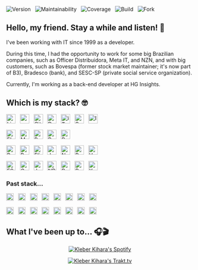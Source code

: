 <p>
  <img alt="Version" src="https://img.shields.io/badge/Version-4.4-blue" /> &nbsp;
  <img alt="Maintainability" src="https://img.shields.io/badge/Maintainability-B-green?logo=codeclimate&logoColor=white&logoSize=auto" /> &nbsp;
  <img alt="Coverage" src="https://img.shields.io/badge/Coverage-85%25-green?logo=codecov&logoColor=white&logoSize=auto" /> &nbsp;
  <img alt="Build" src="https://img.shields.io/badge/Build-Passing-green?logo=codeship&logoColor=white&logoSize=auto" /> &nbsp;
  <img alt="Fork" src="https://img.shields.io/badge/Fork-1-silver?logo=git&logoColor=white&logoSize=auto" />
</p>

## Hello, my friend. Stay a while and listen! 👋

I've been working with IT since 1999 as a developer.

During this time, I had the opportunity to work for some big Brazilian companies, such as Officer Distribuidora, Meta IT, and NZN, and with big customers, such as Bovespa (former stock market maintainer; it's now part of B3), Bradesco (bank), and SESC-SP (private social service organization).

Currently, I'm working as a back-end developer at HG Insights.

## Which is my stack? 🤓

<p>
  <img alt="Linux" height="25" src="https://img.shields.io/badge/Linux-gray?logo=linux&logoSize=auto" /> &nbsp;
  <img alt="macOS" height="25" src="https://img.shields.io/badge/macOS-gray?logo=apple&logoSize=auto" /> &nbsp;
  <img alt="Git" height="25" src="https://img.shields.io/badge/Git-gray?logo=git&logoSize=auto" /> &nbsp;
  <img alt="Docker" height="25" src="https://img.shields.io/badge/Docker-gray?logo=docker&logoSize=auto" /> &nbsp;
  <img alt="iTerm2" height="25" src="https://img.shields.io/badge/iTerm2-gray?logo=iterm2&logoSize=auto" /> &nbsp;
  <img alt="Sublime Text" height="25" src="https://img.shields.io/badge/Sublime_Text-gray?logo=sublime-text&logoSize=auto" /> &nbsp;
  <img alt="Insomnia" height="25" src="https://img.shields.io/badge/Insomnia-gray?logo=insomnia&logoSize=auto" />
</p>

<p>
  <img alt="ElasticSearch" height="25" src="https://img.shields.io/badge/ElasticSearch-gray?logo=elasticsearch&logoSize=auto" /> &nbsp;
  <img alt="MongoDB" height="25" src="https://img.shields.io/badge/MongoDB-gray?logo=mongodb&logoSize=auto" /> &nbsp;
  <img alt="PostgreSQL" height="25" src="https://img.shields.io/badge/PostgreSQL-gray?logo=postgresql&logoSize=auto" /> &nbsp;
  <img alt="RabbitMQ" height="25" src="https://img.shields.io/badge/RabbitMQ-gray?logo=rabbitmq&logoSize=auto" /> &nbsp;
  <img alt="Redis" height="25" src="https://img.shields.io/badge/Redis-gray?logo=redis&logoSize=auto" />
</p>

<p>
  <img alt="Ruby" height="25" src="https://img.shields.io/badge/Ruby-gray?logo=ruby&logoSize=auto" /> &nbsp;
  <img alt="Ruby on Rails" height="25" src="https://img.shields.io/badge/Ruby on Rails-gray?logo=rubyonrails&logoSize=auto" /> &nbsp;
  <img alt="Elixir" height="25" src="https://img.shields.io/badge/Elixir-gray?logo=elixir&logoSize=auto" /> &nbsp;
  <img alt="JavaScript" height="25" src="https://img.shields.io/badge/JavaScript-gray?logo=javascript&logoSize=auto" /> &nbsp;
  <img alt="Node.js" height="25" src="https://img.shields.io/badge/Node.js-gray?logo=nodedotjs&logoSize=auto" /> &nbsp;
  <img alt="React" height="25" src="https://img.shields.io/badge/React-gray?logo=react&logoSize=auto" /> &nbsp;
  <img alt="Vue.js" height="25" src="https://img.shields.io/badge/Vue.js-gray?logo=vuedotjs&logoSize=auto" />
</p>

<p>
  <img alt="ESLint" height="25" src="https://img.shields.io/badge/ESLint-gray?logo=eslint&logoSize=auto" /> &nbsp;
  <img alt="GraphQL" height="25" src="https://img.shields.io/badge/GraphQL-gray?logo=graphql&logoSize=auto" /> &nbsp;
  <img alt="Jest" height="25" src="https://img.shields.io/badge/Jest-gray?logo=jest&logoSize=auto" /> &nbsp;
  <img alt="NPM" height="25" src="https://img.shields.io/badge/NPM-gray?logo=npm&logoSize=auto" /> &nbsp;
  <img alt="Prettier" height="25" src="https://img.shields.io/badge/Prettier-gray?logo=prettier&logoSize=auto" /> &nbsp;
  <img alt="Rubocop" height="25" src="https://img.shields.io/badge/Rubocop-gray?logo=rubocop&logoSize=auto" /> &nbsp;
  <img alt="Yarn" height="25" src="https://img.shields.io/badge/Yarn-gray?logo=yarn&logoSize=auto" />
</p>

### Past stack...

<p>
  <img alt=".NET" height="20" src="https://img.shields.io/badge/.NET-gray?logo=dotnet&logoSize=auto" /> &nbsp;
  <img alt="CodeIgniter" height="20" src="https://img.shields.io/badge/CodeIgniter-gray?logo=codeigniter&logoSize=auto" /> &nbsp;
  <img alt="Drupal" height="20" src="https://img.shields.io/badge/Drupal-gray?logo=drupal&logoSize=auto" /> &nbsp;
  <img alt="jQuery" height="20" src="https://img.shields.io/badge/jQuery-gray?logo=jquery&logoSize=auto" /> &nbsp;
  <img alt="Laravel" height="20" src="https://img.shields.io/badge/Laravel-gray?logo=laravel&logoSize=auto" /> &nbsp;
  <img alt="Magento" height="20" src="https://img.shields.io/badge/Magento-gray?logo=magento&logoSize=auto" /> &nbsp;
  <img alt="MariaDB" height="20" src="https://img.shields.io/badge/MariaDB-gray?logo=mariadb&logoSize=auto" /> &nbsp;
  <img alt="MySQL" height="20" src="https://img.shields.io/badge/MySQL-gray?logo=mysql&logoSize=auto" /> &nbsp;
</p>
<p>
  <img alt="Oracle" height="20" src="https://img.shields.io/badge/Oracle-gray?logo=oracle&logoSize=auto" /> &nbsp;
  <img alt="Phoenix" height="20" src="https://img.shields.io/badge/Phoenix-gray?logo=phoenixframework&logoSize=auto" /> &nbsp;
  <img alt="PHP" height="20" src="https://img.shields.io/badge/PHP-gray?logo=php&logoSize=auto" /> &nbsp;
  <img alt="Redux" height="20" src="https://img.shields.io/badge/Redux-gray?logo=redux&logoSize=auto" /> &nbsp;
  <img alt="Sinatra" height="20" src="https://img.shields.io/badge/Sinatra-gray?logo=rubysinatra&logoSize=auto" /> &nbsp;
  <img alt="Symfony" height="20" src="https://img.shields.io/badge/Symfony-gray?logo=symfony&logoSize=auto" /> &nbsp;
  <img alt="WordPress" height="20" src="https://img.shields.io/badge/WordPress-gray?logo=wordpress&logoSize=auto" /> &nbsp;
  <img alt="Zend" height="20" src="https://img.shields.io/badge/Zend-gray?logo=zend&logoSize=auto" />
</p>

## What I've been up to... 🎧🎬

<p align="center">
  <a href="https://open.spotify.com/user/12156312060?si=35f075ff10a14051" title="Kleber Kihara's Spotify">
    <img alt="Kleber Kihara's Spotify" src="https://spotify-recently-played-readme.vercel.app/api?user=12156312060&count=5&unique=true&width=500" />
  </a>
</p>
<p align="center">
  <a href="https://trakt.tv/vip/referral/efaf435cc728962d39d94ae82aa5bb5b" title="Kleber Kihara's Trakt.tv">
    <img alt="Kleber Kihara's Trakt.tv" src="https://widgets.trakt.tv/users/9267061b5d8e14d4848ea5da6b438c65/watched/fanart2@1x.jpg" />
  </a>
</p>
